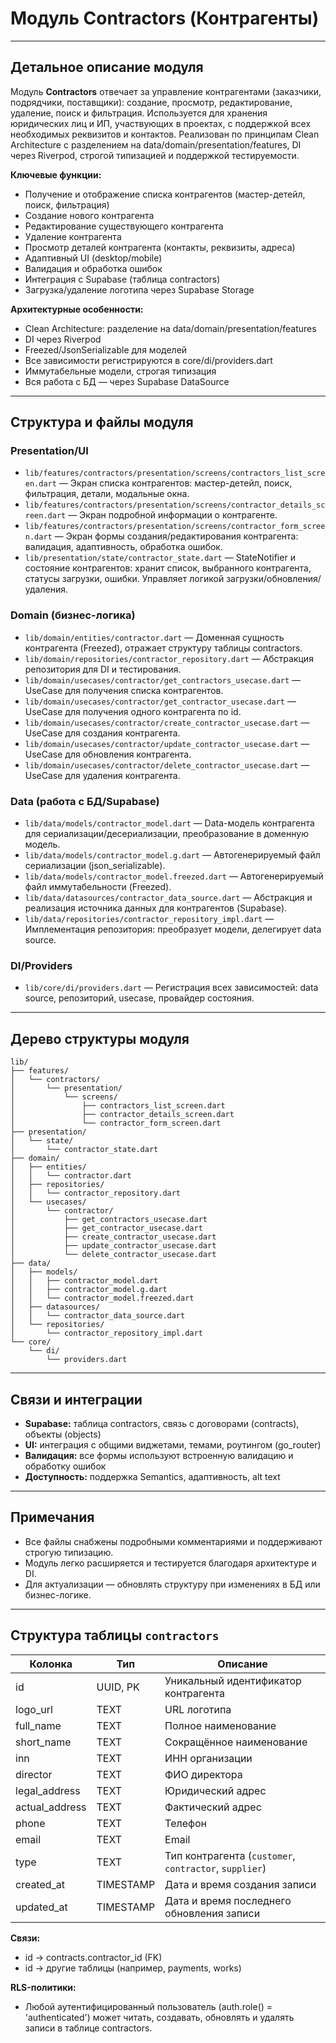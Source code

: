# Модуль Contractors (Контрагенты)

---

## Детальное описание модуля

Модуль **Contractors** отвечает за управление контрагентами (заказчики, подрядчики, поставщики): создание, просмотр, редактирование, удаление, поиск и фильтрация. Используется для хранения юридических лиц и ИП, участвующих в проектах, с поддержкой всех необходимых реквизитов и контактов. Реализован по принципам Clean Architecture с разделением на data/domain/presentation/features, DI через Riverpod, строгой типизацией и поддержкой тестируемости.

**Ключевые функции:**
- Получение и отображение списка контрагентов (мастер-детейл, поиск, фильтрация)
- Создание нового контрагента
- Редактирование существующего контрагента
- Удаление контрагента
- Просмотр деталей контрагента (контакты, реквизиты, адреса)
- Адаптивный UI (desktop/mobile)
- Валидация и обработка ошибок
- Интеграция с Supabase (таблица contractors)
- Загрузка/удаление логотипа через Supabase Storage

**Архитектурные особенности:**
- Clean Architecture: разделение на data/domain/presentation/features
- DI через Riverpod
- Freezed/JsonSerializable для моделей
- Все зависимости регистрируются в core/di/providers.dart
- Иммутабельные модели, строгая типизация
- Вся работа с БД — через Supabase DataSource

---

## Структура и файлы модуля

### Presentation/UI
- `lib/features/contractors/presentation/screens/contractors_list_screen.dart` — Экран списка контрагентов: мастер-детейл, поиск, фильтрация, детали, модальные окна.
- `lib/features/contractors/presentation/screens/contractor_details_screen.dart` — Экран подробной информации о контрагенте.
- `lib/features/contractors/presentation/screens/contractor_form_screen.dart` — Экран формы создания/редактирования контрагента: валидация, адаптивность, обработка ошибок.
- `lib/presentation/state/contractor_state.dart` — StateNotifier и состояние контрагентов: хранит список, выбранного контрагента, статусы загрузки, ошибки. Управляет логикой загрузки/обновления/удаления.

### Domain (бизнес-логика)
- `lib/domain/entities/contractor.dart` — Доменная сущность контрагента (Freezed), отражает структуру таблицы contractors.
- `lib/domain/repositories/contractor_repository.dart` — Абстракция репозитория для DI и тестирования.
- `lib/domain/usecases/contractor/get_contractors_usecase.dart` — UseCase для получения списка контрагентов.
- `lib/domain/usecases/contractor/get_contractor_usecase.dart` — UseCase для получения одного контрагента по id.
- `lib/domain/usecases/contractor/create_contractor_usecase.dart` — UseCase для создания контрагента.
- `lib/domain/usecases/contractor/update_contractor_usecase.dart` — UseCase для обновления контрагента.
- `lib/domain/usecases/contractor/delete_contractor_usecase.dart` — UseCase для удаления контрагента.

### Data (работа с БД/Supabase)
- `lib/data/models/contractor_model.dart` — Data-модель контрагента для сериализации/десериализации, преобразование в доменную модель.
- `lib/data/models/contractor_model.g.dart` — Автогенерируемый файл сериализации (json_serializable).
- `lib/data/models/contractor_model.freezed.dart` — Автогенерируемый файл иммутабельности (Freezed).
- `lib/data/datasources/contractor_data_source.dart` — Абстракция и реализация источника данных для контрагентов (Supabase).
- `lib/data/repositories/contractor_repository_impl.dart` — Имплементация репозитория: преобразует модели, делегирует data source.

### DI/Providers
- `lib/core/di/providers.dart` — Регистрация всех зависимостей: data source, репозиторий, usecase, провайдер состояния.

---

## Дерево структуры модуля

```
lib/
├── features/
│   └── contractors/
│       └── presentation/
│           └── screens/
│               ├── contractors_list_screen.dart
│               ├── contractor_details_screen.dart
│               └── contractor_form_screen.dart
├── presentation/
│   └── state/
│       └── contractor_state.dart
├── domain/
│   ├── entities/
│   │   └── contractor.dart
│   ├── repositories/
│   │   └── contractor_repository.dart
│   └── usecases/
│       └── contractor/
│           ├── get_contractors_usecase.dart
│           ├── get_contractor_usecase.dart
│           ├── create_contractor_usecase.dart
│           ├── update_contractor_usecase.dart
│           └── delete_contractor_usecase.dart
├── data/
│   ├── models/
│   │   ├── contractor_model.dart
│   │   ├── contractor_model.g.dart
│   │   └── contractor_model.freezed.dart
│   ├── datasources/
│   │   └── contractor_data_source.dart
│   └── repositories/
│       └── contractor_repository_impl.dart
└── core/
    └── di/
        └── providers.dart
```

---

## Связи и интеграции
- **Supabase:** таблица contractors, связь с договорами (contracts), объекты (objects)
- **UI:** интеграция с общими виджетами, темами, роутингом (go_router)
- **Валидация:** все формы используют встроенную валидацию и обработку ошибок
- **Доступность:** поддержка Semantics, адаптивность, alt text

---

## Примечания
- Все файлы снабжены подробными комментариями и поддерживают строгую типизацию.
- Модуль легко расширяется и тестируется благодаря архитектуре и DI.
- Для актуализации — обновлять структуру при изменениях в БД или бизнес-логике.

---

## Структура таблицы `contractors`

| Колонка         | Тип         | Описание                                                        |
|-----------------|-------------|-----------------------------------------------------------------|
| id              | UUID, PK    | Уникальный идентификатор контрагента                            |
| logo_url        | TEXT        | URL логотипа                                                    |
| full_name       | TEXT        | Полное наименование                                             |
| short_name      | TEXT        | Сокращённое наименование                                        |
| inn             | TEXT        | ИНН организации                                                 |
| director        | TEXT        | ФИО директора                                                   |
| legal_address   | TEXT        | Юридический адрес                                               |
| actual_address  | TEXT        | Фактический адрес                                               |
| phone           | TEXT        | Телефон                                                         |
| email           | TEXT        | Email                                                           |
| type            | TEXT        | Тип контрагента (`customer`, `contractor`, `supplier`)          |
| created_at      | TIMESTAMP   | Дата и время создания записи                                    |
| updated_at      | TIMESTAMP   | Дата и время последнего обновления записи                       |

**Связи:**
- id → contracts.contractor_id (FK)
- id → другие таблицы (например, payments, works)

**RLS-политики:**
- Любой аутентифицированный пользователь (auth.role() = 'authenticated') может читать, создавать, обновлять и удалять записи в таблице contractors. 